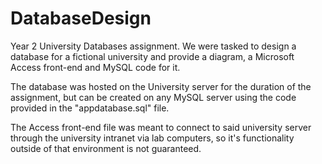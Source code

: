 # DatabaseDesign

Year 2 University Databases assignment. We were tasked to design a database for a fictional university and provide a diagram, 
a Microsoft Access front-end and MySQL code for it.

The database was hosted on the University server for the duration of the assignment, but can be created on any MySQL server
using the code provided in the "appdatabase.sql" file.

The Access front-end file was meant to connect to said university server through the university intranet via lab computers,
so it's functionality outside of that environment is not guaranteed.
